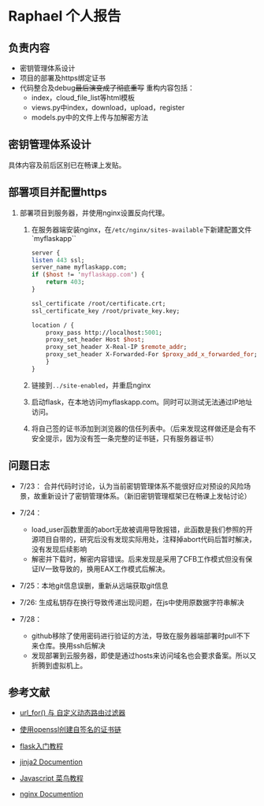 # Raphael 个人报告
## 负责内容

- 密钥管理体系设计
- 项目的部署及https绑定证书
- 代码整合及debug~~最后演变成了彻底重写~~
    重构内容包括：
    - index，cloud_file_list等html模板
    - views.py中index，download，upload，register
    - models.py中的文件上传与加解密方法



## 密钥管理体系设计

具体内容及前后区别已在畅课上发贴。

## 部署项目并配置https
1. 部署项目到服务器，并使用nginx设置反向代理。
    1. 在服务器端安装nginx，在`/etc/nginx/sites-available`下新建配置文件`myflaskapp``

        ```perl
        server {
        listen 443 ssl;
        server_name myflaskapp.com;
        if ($host != 'myflaskapp.com') {
            return 403;
        }

        ssl_certificate /root/certificate.crt;
        ssl_certificate_key /root/private_key.key;

        location / {
            proxy_pass http://localhost:5001;
            proxy_set_header Host $host;
            proxy_set_header X-Real-IP $remote_addr;
            proxy_set_header X-Forwarded-For $proxy_add_x_forwarded_for;
            }
        }
        ```

    2. 链接到`../site-enabled`，并重启nginx

    3. 启动flask，在本地访问myflaskapp.com。同时可以测试无法通过IP地址访问。

    4. 将自己签的证书添加到浏览器的信任列表中。（后来发现这样做还是会有不安全提示，因为没有签一条完整的证书链，只有服务器证书）



## 问题日志

- 7/23： 合并代码时讨论，认为当前密钥管理体系不能很好应对预设的风险场景，故重新设计了密钥管理体系。（新旧密钥管理框架已在畅课上发帖讨论）

- 7/24：
    - load_user函数里面的abort无故被调用导致报错，此函数是我们参照的开源项目自带的，研究后没有发现实际用处，注释掉abort代码后暂时解决，没有发现后续影响
    - 解密并下载时，解密内容错误。后来发现是采用了CFB工作模式但没有保证IV一致导致的，换用EAX工作模式后解决。

- 7/25：本地git信息误删，重新从远端获取git信息

- 7/26: 生成私钥存在换行导致传递出现问题，在js中使用原数据字符串解决

- 7/28：
    - github移除了使用密码进行验证的方法，导致在服务器端部署时pull不下来仓库。换用ssh后解决
    - 发现部署到云服务器，即使是通过hosts来访问域名也会要求备案。所以又折腾到虚拟机上。


## 参考文献

- [url_for() 与 自定义动态路由过滤器](https://blog.csdn.net/Drifter_Galaxy/article/details/116106315)

- [使用openssl创建自签名的证书链](使用openssl创建自签名的证书链)

- [flask入门教程](https://read.helloflask.com/)

- [jinja2 Documention](https://docs.jinkan.org/docs/jinja2/)

- [Javascript 菜鸟教程](https://www.runoob.com/js/js-tutorial.html)

- [nginx Documention](https://nginx.org/en/docs/)